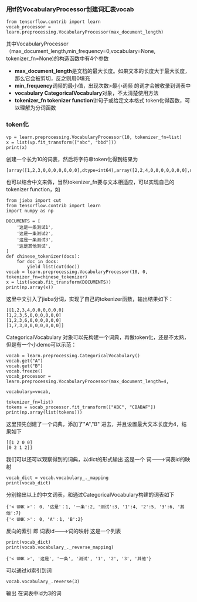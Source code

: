### 用tf的VocabularyProcessor创建词汇表vocab

    from tensorflow.contrib import learn
    vocab_processor = learn.preprocessing.VocabularyProcessor(max_document_length)
其中VocabularyProcessor（max_document_length,min_frequency=0,vocabulary=None, tokenizer_fn=None)的构造函数中有4个参数
- **max_document_length**是文档的最大长度。如果文本的长度大于最大长度，那么它会被剪切，反之则用0填充
- **min_frequency**词频的最小值，出现次数>最小词频 的词才会被收录到词表中
- **vocabulary CategoricalVocabulary**对象，不太清楚使用方法
- **tokenizer_fn tokenizer function**讲句子或给定文本格式 token化得函数，可以理解为分词函数

### token化

    vp = learn.preprocessing.VocabularyProcessor(10, tokenizer_fn=list)
    x = list(vp.fit_transform(["abc", "bbd"]))
    print(x)
创建一个长为10的词表，然后将字符串token化得到结果为

    [array([1,2,3,0,0,0,0,0,0,0],dtype=int64),array([2,2,4,0,0,0,0,0,0,0],dtype=int64)]
也可以结合中文来做，当然tokenizer_fn要与文本相适应，可以实现自己的tokenizer function，如

    from jieba import cut
    from tensorflow.contrib import learn
    import numpy as np
    
    DOCUMENTS = [
        '这是一条测试1',
        '这是一条测试2',
        '这是一条测试3',
        '这是其他测试',
    ]
    def chinese_tokenizer(docs):
        for doc in docs:
            yield list(cut(doc))
    vocab = learn.preprocessing.VocabularyProcessor(10, 0, tokenizer_fn=chinese_tokenizer)
    x = list(vocab.fit_transform(DOCUMENTS))
    print(np.array(x))
这里中文引入了jieba分词，实现了自己的tokenizer函数，输出结果如下：

    [[1,2,3,4,0,0,0,0,0,0]
    [1,2,3,5,0,0,0,0,0,0]
    [1,2,3,6,0,0,0,0,0,0]
    [1,7,3,0,0,0,0,0,0,0]]
CategoricalVocabulary 对象可以先构建一个词典，再做token化，还是不太熟，但是有一个小demo可以示范：

    vocab = learn.preprocessing.CategoricalVocabulary()
    vocab.get("A")
    vocab.get("B")
    vocab.freeze()
    vocab_processor = learn.preprocessing.VocabularyProcessor(max_document_length=4,
                                                            vocabulary=vocab,
                                                            tokenizer_fn=list)
    tokens = vocab_processor.fit_transform(["ABC", "CBABAF"])
    print(np.array(list(tokens)))
这里预先创建了一个词典，添加了"A","B" 进去，并且设置最大文本长度为4，结果如下

    [[1 2 0 0]
    [0 2 1 2]]
我们可以还可以观察得到的词典，以dict的形式输出 这是一个 词--->词表id的映射

    vocab_dict = vocab.vocabulary_._mapping
    print(vocab_dict)
分别输出以上的中文词表，和通过CategoricalVocabulary构建的词表如下

    {'< UNK >'： 0, '这是'：1, '一条':2, '测试':3, '1':4, '2':5, '3':6, '其他':7}
    {'< UNK >'： 0, 'A'：1, 'B':2}
反向的索引 即 词表id--->词的映射 这是一个列表

    print(vocab_dict)
    print(vocab.vocabulary_._reverse_mapping)
    
    {'< UNK >', '这是', '一条', '测试', '1', '2', '3', '其他'}
可以通过id索引到词

    vocab.vocabulary_.reverse(3)

输出 在词表中id为3的词
